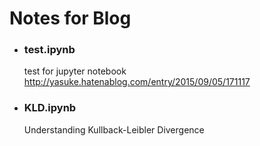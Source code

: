 # Notes for Blog
- ### test.ipynb
	test for jupyter notebook
	http://yasuke.hatenablog.com/entry/2015/09/05/171117

- ### KLD.ipynb
	Understanding Kullback-Leibler Divergence
	
